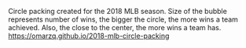 Circle packing created for the 2018 MLB season. Size of the bubble represents number of wins, the bigger the circle, the more wins a team achieved. Also, the close to the center, the more wins a team has.   https://omarzq.github.io/2018-mlb-circle-packing
